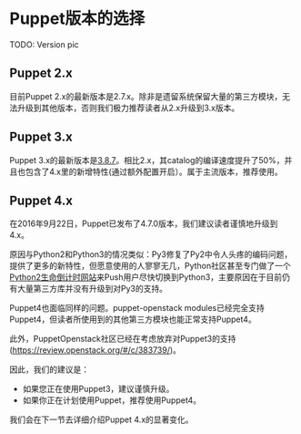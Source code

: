# Puppet版本的选择


TODO: Version pic

## Puppet 2.x

目前Puppet 2.x的最新版本是2.7.x。除非是遗留系统保留大量的第三方模块，无法升级到其他版本，否则我们极力推荐读者从2.x升级到3.x版本。

## Puppet 3.x

Puppet 3.x的最新版本是[3.8.7](https://docs.puppet.com/puppet/3.8/reference/release_notes.html)。相比2.x，其catalog的编译速度提升了50%，并且也包含了4.x里的新增特性(通过额外配置开启）。属于主流版本，推荐使用。

## Puppet 4.x

在2016年9月22日，Puppet已发布了4.7.0版本，我们建议读者谨慎地升级到4.x。

原因与Python2和Python3的情况类似：Py3修复了Py2中令人头疼的编码问题，提供了更多的新特性，但愿意使用的人寥寥无几，Python社区甚至专门做了一个[Python2生命倒计时网站](https://pythonclock.org/)来Push用户尽快切换到Python3，主要原因在于目前仍有大量第三方库并没有升级到对Py3的支持。

Puppet4也面临同样的问题。puppet-openstack modules已经完全支持Puppet4，但读者所使用到的其他第三方模块也能正常支持Puppet4。

此外，PuppetOpenstack社区已经在考虑放弃对Puppet3的支持(https://review.openstack.org/#/c/383739/)。

因此，我们的建议是：
   - 如果您正在使用Puppet3，建议谨慎升级。
   - 如果你正在计划使用Puppet，推荐使用Puppet4。

我们会在下一节去详细介绍Puppet 4.x的显著变化。